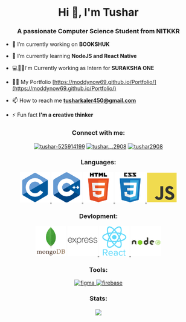 <h1 align="center">Hi 👋, I'm Tushar</h1>
<h3 align="center">A passionate Computer Science Student from NITKKR</h3>

- 🔭 I’m currently working on **BOOKSHUK**

- 🌱 I’m currently learning **NodeJS and React Native**

- 💻👨‍💻I'm Currently working as Intern for **SURAKSHA ONE**

- 👨‍💻 My Portfolio [https://moddynow69.github.io/Portfolio/](https://moddynow69.github.io/Portfolio/)

- 📫 How to reach me **tusharkaler450@gmail.com**

- ⚡ Fun fact **I'm a creative thinker**

<div align="center">

<h3 >Connect with me:</h3>
<p >
<a href="https://linkedin.com/in/tushar-525914199" target="blank"><img align="center" src="https://raw.githubusercontent.com/rahuldkjain/github-profile-readme-generator/master/src/images/icons/Social/linked-in-alt.svg" alt="tushar-525914199" height="30" width="40" /></a>
<a href="https://instagram.com/tushar._.2908" target="blank"><img align="center" src="https://raw.githubusercontent.com/rahuldkjain/github-profile-readme-generator/master/src/images/icons/Social/instagram.svg" alt="tushar._.2908" height="30" width="40" /></a>
<a href="https://www.codechef.com/users/tushar2908" target="blank"><img align="center" src="https://cdn.jsdelivr.net/npm/simple-icons@3.1.0/icons/codechef.svg" alt="tushar2908" height="30" width="40" /></a>
</p>
<h3>Languages:</h3>
<p>
<a href="https://www.cprogramming.com/" target="_blank" rel="noreferrer"> 
<img src="https://raw.githubusercontent.com/devicons/devicon/master/icons/c/c-original.svg" alt="c" width="80" height="80"/> </a> 
<a href="https://www.w3schools.com/cpp/" target="_blank" rel="noreferrer"> 
<img src="https://raw.githubusercontent.com/devicons/devicon/master/icons/cplusplus/cplusplus-original.svg" alt="cplusplus" width="80" height="80"/> </a>
 <a href="https://www.w3.org/html/" target="_blank" rel="noreferrer"> 
<img src="https://raw.githubusercontent.com/devicons/devicon/master/icons/html5/html5-original-wordmark.svg" alt="html5" width="80" height="80"/> </a>

 <a href="https://www.w3schools.com/css/" target="_blank" rel="noreferrer"> 
<img src="https://raw.githubusercontent.com/devicons/devicon/master/icons/css3/css3-original-wordmark.svg" alt="css3" width="80" height="80"/> </a> 
 <a href="https://developer.mozilla.org/en-US/docs/Web/JavaScript" target="_blank" rel="noreferrer"> 
<img src="https://raw.githubusercontent.com/devicons/devicon/master/icons/javascript/javascript-original.svg" alt="javascript" width="80" height="80"/> </a> 
 <br>
 <h3>Devlopment:</h3>
 <a href="https://www.mongodb.com/" target="_blank" rel="noreferrer"> 
  <img src="https://raw.githubusercontent.com/devicons/devicon/master/icons/mongodb/mongodb-original-wordmark.svg" alt="mongodb" width="80" height="80"/></a>  
<a href="https://expressjs.com" target="_blank" rel="noreferrer"> 
<img src="https://raw.githubusercontent.com/devicons/devicon/master/icons/express/express-original-wordmark.svg" alt="express" width="80" height="80"/> </a> 
 <a href="https://reactjs.org/" target="_blank" rel="noreferrer"> 
<img src="https://raw.githubusercontent.com/devicons/devicon/master/icons/react/react-original-wordmark.svg" alt="react" width="80" height="80"/> </a>
<a href="https://nodejs.org" target="_blank" rel="noreferrer"> 
<img src="https://raw.githubusercontent.com/devicons/devicon/master/icons/nodejs/nodejs-original-wordmark.svg" alt="nodejs" width="80" height="80"/> </a> 
<h3>Tools:</h3>
<a href="https://www.figma.com/" target="_blank" rel="noreferrer"> 
<img src="https://www.vectorlogo.zone/logos/figma/figma-icon.svg" alt="figma" width="80" height="80"/> </a> 
<a href="https://firebase.google.com/" target="_blank" rel="noreferrer"> 
<img src="https://www.vectorlogo.zone/logos/firebase/firebase-icon.svg" alt="firebase" width="80" height="80"/> </a> 
 <h3>Stats:</h3>
<p align="center"><img align="center" src="https://streak-stats.demolab.com?user=moddynow69&theme=highcontrast alt="moddynow69" /></p>
 </div>

 
